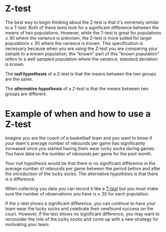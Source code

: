 # Z-test

The best way to begin thinking about the Z-test is that it's extremely similar to a T-test.
Both of these tests look for a significant difference between the means of two populations.
However, while the T-test is great for populations ≤ 30 where the variance is unknown, the Z-test is more suited for larger populations ≥ 30 where the variance is known.
This specification is necessary because when you are using the Z-test you are comparing your sample to a known population; the "known" part of this "known population" refers to a well sampled population where the variance, standard deviation is known.

The ***null hypothesis*** of a Z-test is that the means between the two groups are the same.

The ***alternative hypothesis*** of a Z-test is that the means between two groups are different.

# Example of when and how to use a Z-test

Imagine you are the coach of a basketball team and you want to know if your team's average number of rebounds per game has significantly increased since you started having them wear lucky socks during games.
You have data on the number of rebounds per game for the past month.

Your null hypothesis would be that there is no significant difference in the average number of rebounds per game between the period before and after the introduction of the lucky socks.
The alternative hypothesis is that there is a difference.

When collecting you data you can record it like a [T-test](../pages/ttest.md) but you must make sure the number of observations you have is ≥ 30 for each population.

If the z-test shows a significant difference, you can continue to have your team wear the lucky socks and celebrate their newfound success on the court. However, if the test shows no significant difference, you may want to reconsider the role of the lucky socks and come up with a new strategy for motivating your team.
